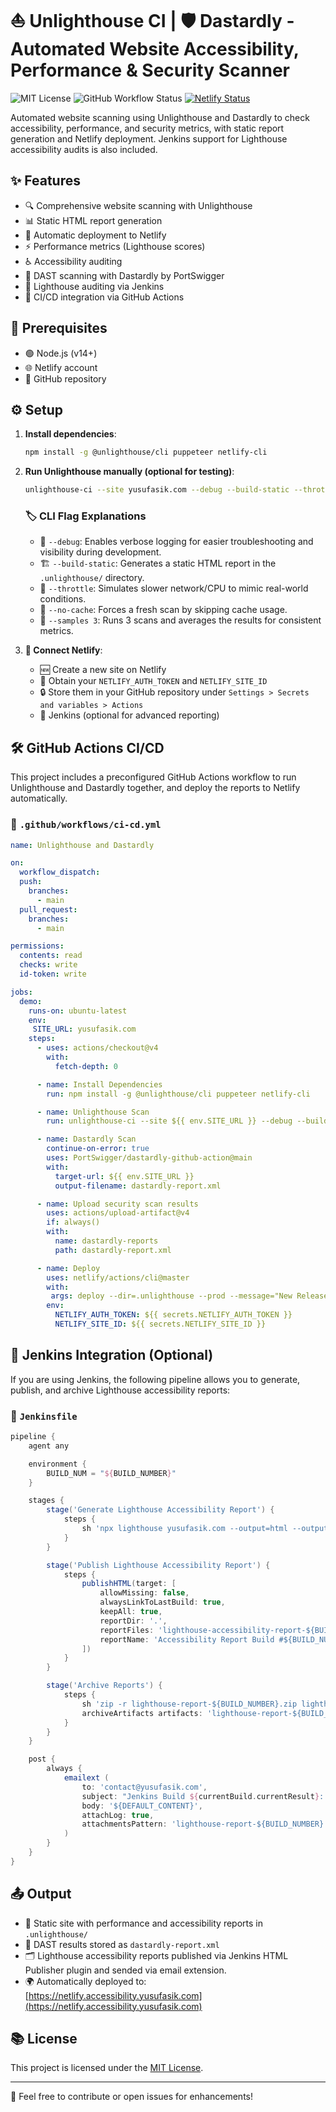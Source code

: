 # ⛵ Unlighthouse CI | 🛡️ Dastardly - Automated Website Accessibility, Performance & Security Scanner

![MIT License](https://img.shields.io/badge/license-MIT-blue.svg)
![GitHub Workflow Status](https://img.shields.io/github/actions/workflow/status/bugnificent/unlighthouse-ci/ci-cd.yml)
[![Netlify Status](https://api.netlify.com/api/v1/badges/e8580d81-450f-431a-adf1-9eef8a8c904b/deploy-status)](https://app.netlify.com/sites/bugnificent/deploys)

Automated website scanning using Unlighthouse and Dastardly to check accessibility, performance, and security metrics, with static report generation and Netlify deployment. Jenkins support for Lighthouse accessibility audits is also included.
## ✨ Features

- 🔍 Comprehensive website scanning with Unlighthouse
- 📊 Static HTML report generation
- 🚀 Automatic deployment to Netlify
- ⚡ Performance metrics (Lighthouse scores)
- ♿ Accessibility auditing
- 🔐 DAST scanning with Dastardly by PortSwigger
- 🧪 Lighthouse auditing via Jenkins
- 🔄 CI/CD integration via GitHub Actions

## 🔧 Prerequisites

- 🟢 Node.js (v14+)
- 🌐 Netlify account
- 📁 GitHub repository

## ⚙️ Setup

1. **Install dependencies**:
   ```bash
   npm install -g @unlighthouse/cli puppeteer netlify-cli
   ```

2. **Run Unlighthouse manually (optional for testing)**:
   ```bash
   unlighthouse-ci --site yusufasik.com --debug --build-static --throttle --no-cache --samples 3
   ```

   ### 🏷️ CLI Flag Explanations
   - 🐞 `--debug`: Enables verbose logging for easier troubleshooting and visibility during development.
   - 🏗️ `--build-static`: Generates a static HTML report in the `.unlighthouse/` directory.
   - 🐢 `--throttle`: Simulates slower network/CPU to mimic real-world conditions.
   - 🧹 `--no-cache`: Forces a fresh scan by skipping cache usage.
   - 🔁 `--samples 3`: Runs 3 scans and averages the results for consistent metrics.

3. **🔌 Connect Netlify**:
   - 🆕 Create a new site on Netlify
   - 🔐 Obtain your `NETLIFY_AUTH_TOKEN` and `NETLIFY_SITE_ID`
   - 🔒 Store them in your GitHub repository under `Settings > Secrets and variables > Actions`
   - 🧱 Jenkins (optional for advanced reporting)

## 🛠️ GitHub Actions CI/CD

This project includes a preconfigured GitHub Actions workflow to run Unlighthouse and Dastardly together, and deploy the reports to Netlify automatically.

### 📂 `.github/workflows/ci-cd.yml`
```yaml
name: Unlighthouse and Dastardly

on:
  workflow_dispatch:
  push:
    branches:
      - main
  pull_request:
    branches:
      - main

permissions:
  contents: read
  checks: write
  id-token: write

jobs:
  demo:
    runs-on: ubuntu-latest
    env:
     SITE_URL: yusufasik.com
    steps:
      - uses: actions/checkout@v4
        with:
          fetch-depth: 0

      - name: Install Dependencies
        run: npm install -g @unlighthouse/cli puppeteer netlify-cli

      - name: Unlighthouse Scan
        run: unlighthouse-ci --site ${{ env.SITE_URL }} --debug --build-static --throttle --no-cache --samples 3

      - name: Dastardly Scan
        continue-on-error: true
        uses: PortSwigger/dastardly-github-action@main
        with:
          target-url: ${{ env.SITE_URL }}
          output-filename: dastardly-report.xml

      - name: Upload security scan results
        uses: actions/upload-artifact@v4
        if: always()
        with:
          name: dastardly-reports
          path: dastardly-report.xml

      - name: Deploy
        uses: netlify/actions/cli@master
        with:
         args: deploy --dir=.unlighthouse --prod --message="New Release Deploy from GitHub Actions"
        env:
          NETLIFY_AUTH_TOKEN: ${{ secrets.NETLIFY_AUTH_TOKEN }}
          NETLIFY_SITE_ID: ${{ secrets.NETLIFY_SITE_ID }}
```

## 🤖 Jenkins Integration (Optional)

If you are using Jenkins, the following pipeline allows you to generate, publish, and archive Lighthouse accessibility reports:

### 📂 `Jenkinsfile`
```groovy
pipeline {
    agent any

    environment {
        BUILD_NUM = "${BUILD_NUMBER}"
    }

    stages {
        stage('Generate Lighthouse Accessibility Report') {
            steps {
                sh 'npx lighthouse yusufasik.com --output=html --output-path=lighthouse-accessibility-report-${BUILD_NUMBER}.html --chrome-flags="--headless --no-sandbox --disable-gpu --disable-dev-shm-usage"'
            }
        }

        stage('Publish Lighthouse Accessibility Report') {
            steps {
                publishHTML(target: [
                    allowMissing: false,
                    alwaysLinkToLastBuild: true,
                    keepAll: true,
                    reportDir: '.',
                    reportFiles: 'lighthouse-accessibility-report-${BUILD_NUMBER}.html',
                    reportName: 'Accessibility Report Build #${BUILD_NUMBER}'
                ])
            }
        }

        stage('Archive Reports') {
            steps {
                sh 'zip -r lighthouse-report-${BUILD_NUMBER}.zip lighthouse-accessibility-report-${BUILD_NUMBER}.html'
                archiveArtifacts artifacts: 'lighthouse-report-${BUILD_NUMBER}.zip', allowEmptyArchive: false, onlyIfSuccessful: true
            }
        }
    }

    post {
        always {
            emailext (
                to: 'contact@yusufasik.com',
                subject: "Jenkins Build ${currentBuild.currentResult}: Job ${env.JOB_NAME} #${env.BUILD_NUMBER}",
                body: '${DEFAULT_CONTENT}',
                attachLog: true,
                attachmentsPattern: 'lighthouse-report-${BUILD_NUMBER}.zip'
            )
        }
    }
}
```

## 📤 Output

- 🧾 Static site with performance and accessibility reports in `.unlighthouse/`
- 🧪 DAST results stored as `dastardly-report.xml`
- 🗂️ Lighthouse accessibility reports published via Jenkins HTML Publisher plugin and sended via email extension.
- 🌍 Automatically deployed to: [https://netlify.accessibility.yusufasik.com](https://netlify.accessibility.yusufasik.com)

## 📚 License

This project is licensed under the [MIT License](LICENSE).

---

🤝 Feel free to contribute or open issues for enhancements!
